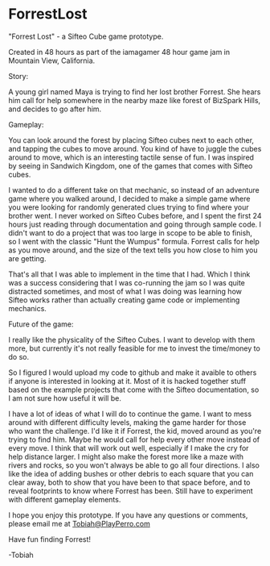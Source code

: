 ForrestLost
===========

"Forrest Lost" - a Sifteo Cube game prototype.

Created in 48 hours as part of the iamagamer 48 hour game jam in Mountain View, California.



Story:

A young girl named Maya is trying to find her lost brother Forrest. She hears him call for help somewhere in the nearby maze like forest of BizSpark Hills, and decides to go after him.



Gameplay:

You can look around the forest by placing Sifteo cubes next to each other, and tapping the cubes to move around. You kind of have to juggle the cubes around to move, which is an interesting tactile sense of fun. I was inspired by seeing in Sandwich Kingdom, one of the games that comes with Sifteo cubes.

I wanted to do a different take on that mechanic, so instead of an adventure game where you walked around, I decided to make a simple game where you were looking for randomly generated clues trying to find where your brother went. I never worked on Sifteo Cubes before, and I spent the first 24 hours just reading through documentation and going through sample code. I didn't want to do a project that was too large in scope to be able to finish, so I went with the classic "Hunt the Wumpus" formula. Forrest calls for help as you move around, and the size of the text tells you how close to him you are getting.

That's all that I was able to implement in the time that I had. Which I think was a success considering that I was co-running the jam so I was quite distracted sometimes, and most of what I was doing was learning how Sifteo works rather than actually creating game code or implementing mechanics.



Future of the game:

I really like the physicality of the Sifteo Cubes. I want to develop with them more, but currently it's not really feasible for me to invest the time/money to do so. 

So I figured I would upload my code to github and make it avaible to others if anyone is interested in looking at it. Most of it is hacked together stuff based on the example projects that come with the Sifteo documentation, so I am not sure how useful it will be.

I have a lot of ideas of what I will do to continue the game. I want to mess around with different difficulty levels, making the game harder for those who want the challenge. I'd like it if Forrest, the kid, moved around as you're trying to find him. Maybe he would call for help every other move instead of every move. I think that will work out well, especially if I make the cry for help distance larger. I might also make the forest more like a maze with rivers and rocks, so you won't always be able to go all four directions. I also like the idea of adding bushes or other debris to each square that you can clear away, both to show that you have been to that space before, and to reveal footprints to know where Forrest has been. Still have to experiment with different gameplay elements.



I hope you enjoy this prototype. If you have any questions or comments, please email me at Tobiah@PlayPerro.com

Have fun finding Forrest!

-Tobiah 

